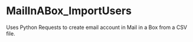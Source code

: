 # MailInABox_ImportUsers
Uses Python Requests to create email account in Mail in a Box from a CSV file.

